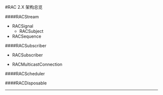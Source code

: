 #RAC 2.X 架构总览

####RACStream

+ RACSignal
    - RACSubject
+ RACSequence

####RACSubscriber

+ RACSubscriber

+ RACMulticastConnection

####RACScheduler

####RACDisposable

---

